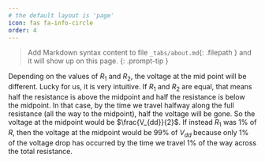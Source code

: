 ```yaml
---
# the default layout is 'page'
icon: fas fa-info-circle
order: 4
---
```


> Add Markdown syntax content to file `_tabs/about.md`{: .filepath } and it will show up on this page.
{: .prompt-tip }

Depending on the values of $R_1$ and $R_2$, the voltage at the mid point will be different. Lucky for us, it is very intuitive. If $R_1$ and $R_2$ are equal, that means half the resistance is above the midpoint and half the resistance is below the midpoint. In that case, by the time we travel halfway along the full resistance (all the way to the midpoint), half the voltage will be gone. So the voltage at the midpoint would be $\frac{V_{dd}}{2}$. If instead $R_1$ was 1% of $R$, then the voltage at the midpoint would be 99% of $V_{dd}$ because only 1% of the voltage drop has occurred by the time we travel 1% of the way across the total resistance.